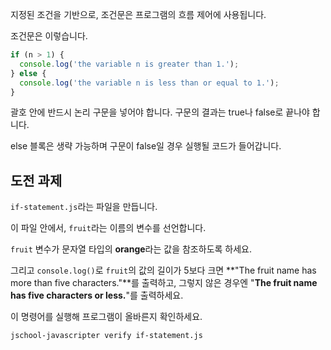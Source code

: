지정된 조건을 기반으로, 조건문은 프로그램의 흐름 제어에 사용됩니다.

조건문은 이렇습니다.

```js
if (n > 1) {
  console.log('the variable n is greater than 1.');
} else {
  console.log('the variable n is less than or equal to 1.');
}
```

괄호 안에 반드시 논리 구문을 넣어야 합니다. 구문의 결과는 true나 false로 끝나야 합니다.

else 블록은 생략 가능하며 구문이 false일 경우 실행될 코드가 들어갑니다.

## 도전 과제

`if-statement.js`라는 파일을 만듭니다.

이 파일 안에서, `fruit`라는 이름의 변수를 선언합니다.

`fruit` 변수가 문자열 타입의 **orange**라는 값을 참조하도록 하세요.

그리고 `console.log()`로 `fruit`의 값의 길이가 5보다 크면 **"The fruit name has more than five characters."**를 출력하고, 그렇지 않은 경우엔 "**The fruit name has five characters or less.**"를 출력하세요.

이 명령어를 실행해 프로그램이 올바른지 확인하세요.

```bash
jschool-javascripter verify if-statement.js
```
